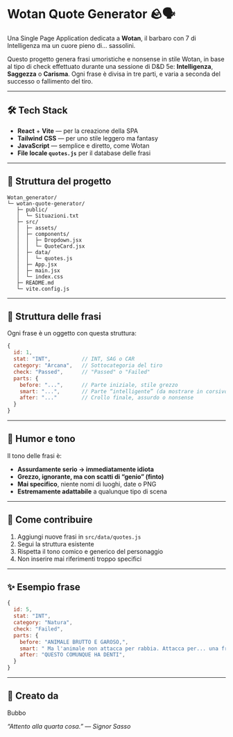 # Wotan Quote Generator 🪨🗣️

Una Single Page Application dedicata a **Wotan**, il barbaro con 7 di Intelligenza ma un cuore pieno di... sassolini.

Questo progetto genera frasi umoristiche e nonsense in stile Wotan, in base al tipo di check effettuato durante una sessione di D&D 5e: **Intelligenza**, **Saggezza** o **Carisma**. Ogni frase è divisa in tre parti, e varia a seconda del successo o fallimento del tiro.

---

## 🛠️ Tech Stack

- **React** + **Vite** — per la creazione della SPA
- **Tailwind CSS** — per uno stile leggero ma fantasy
- **JavaScript** — semplice e diretto, come Wotan
- **File locale `quotes.js`** per il database delle frasi

---

## 📂 Struttura del progetto

```
Wotan_generator/
└─ wotan-quote-generator/
   ├─ public/
   │  └─ Situazioni.txt
   ├─ src/
   │  ├─ assets/
   │  ├─ components/
   │  │  ├─ Dropdown.jsx
   │  │  └─ QuoteCard.jsx
   │  ├─ data/
   │  │  └─ quotes.js
   │  ├─ App.jsx
   │  ├─ main.jsx
   │  └─ index.css
   ├─ README.md
   └─ vite.config.js
```

---

## 🧠 Struttura delle frasi

Ogni frase è un oggetto con questa struttura:

```js
{
  id: 1,
  stat: "INT",          // INT, SAG o CAR
  category: "Arcana",   // Sottocategoria del tiro
  check: "Passed",      // "Passed" o "Failed"
  parts: {
    before: "...",      // Parte iniziale, stile grezzo
    smart: "...",       // Parte “intelligente” (da mostrare in corsivo o evidenziata)
    after: "..."        // Crollo finale, assurdo o nonsense
  }
}
```

---

## 🤪 Humor e tono

Il tono delle frasi è:

- **Assurdamente serio → immediatamente idiota**
- **Grezzo, ignorante, ma con scatti di “genio” (finto)**
- **Mai specifico**, niente nomi di luoghi, date o PNG
- **Estremamente adattabile** a qualunque tipo di scena

---

## 📜 Come contribuire

1. Aggiungi nuove frasi in `src/data/quotes.js`
2. Segui la struttura esistente
3. Rispetta il tono comico e generico del personaggio
4. Non inserire mai riferimenti troppo specifici

---

## ✨ Esempio frase

```js
{
  id: 5,
  stat: "INT",
  category: "Natura",
  check: "Failed",
  parts: {
    before: "ANIMALE BRUTTO E GAROSO,",
    smart: " Ma l'animale non attacca per rabbia. Attacca per... una frattura tra l’istinto e la convivenza forzata col territorio antropizzato dalla—",
    after: "QUESTO COMUNQUE HA DENTI",
  }
}
```

---

## 🧠 Creato da

Bubbo

_“Attento alla quarta cosa.” — Signor Sasso_
